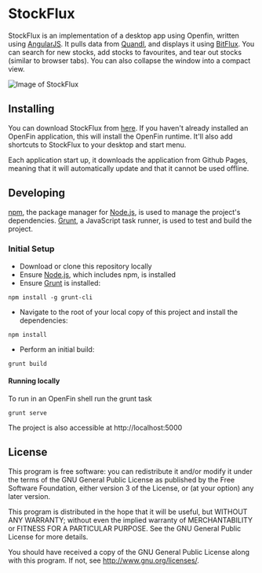 # StockFlux

StockFlux is an implementation of a desktop app using Openfin, written using [AngularJS](https://angularjs.org/). It pulls data from [Quandl](https://www.quandl.com/), and displays it using [BitFlux](http://scottlogic.github.io/BitFlux/). You can search for new stocks, add stocks to favourites, and tear out stocks (similar to browser tabs). You can also collapse the window into a compact view.

![Image of StockFlux](https://cloud.githubusercontent.com/assets/7962948/13354652/5a48e678-dc94-11e5-9e29-51a076cd3b28.PNG)

## Installing

You can download StockFlux from [here](http://scottlogic.github.io/StockFlux/stockflux.zip). If you haven't already installed an OpenFin application, this will install the OpenFin runtime. It'll also add shortcuts to StockFlux to your desktop and start menu.

Each application start up, it downloads the application from Github Pages, meaning that it will automatically update and that it cannot be used offline.

## Developing

[npm](https://www.npmjs.com/), the package manager for [Node.js](https://nodejs.org/), is used to manage the project's dependencies. [Grunt](http://gruntjs.com/), a JavaScript task runner, is used to test and build the project.

### Initial Setup

- Download or clone this repository locally
- Ensure [Node.js](https://nodejs.org/), which includes npm, is installed
- Ensure [Grunt](http://gruntjs.com/getting-started#installing-the-cli) is installed:

```
npm install -g grunt-cli
```

- Navigate to the root of your local copy of this project and install the dependencies:

```
npm install
```

- Perform an initial build:

```
grunt build
```

#### Running locally

To run in an OpenFin shell run the grunt task

```
grunt serve
```

The project is also accessible at http://localhost:5000


## License

This program is free software: you can redistribute it and/or modify
it under the terms of the GNU General Public License as published by
the Free Software Foundation, either version 3 of the License, or
(at your option) any later version.

This program is distributed in the hope that it will be useful,
but WITHOUT ANY WARRANTY; without even the implied warranty of
MERCHANTABILITY or FITNESS FOR A PARTICULAR PURPOSE.  See the
GNU General Public License for more details.

You should have received a copy of the GNU General Public License
along with this program.  If not, see <http://www.gnu.org/licenses/>.
